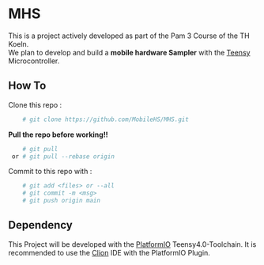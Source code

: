 # MHS
This is a project actively developed as part of the Pam 3 Course of the TH Koeln. <br>
We plan to develop and build a **mobile hardware Sampler** with the [Teensy](https://www.pjrc.com/store/teensy40.html) Microcontroller.

## How To
Clone this repo :
```bash
    # git clone https://github.com/MobileHS/MHS.git 
```
**Pull the repo before working!!**
```bash
    # git pull
 or # git pull --rebase origin
```

Commit to this repo with :
```bash
    # git add <files> or --all
    # git commit -m <msg> 
    # git push origin main
```
## Dependency
This Project will be developed with the [PlatformIO](https://platformio.org/) Teensy4.0-Toolchain.
It is recommended to use the [Clion](https://www.jetbrains.com/clion/) IDE with the PlatformIO Plugin.

